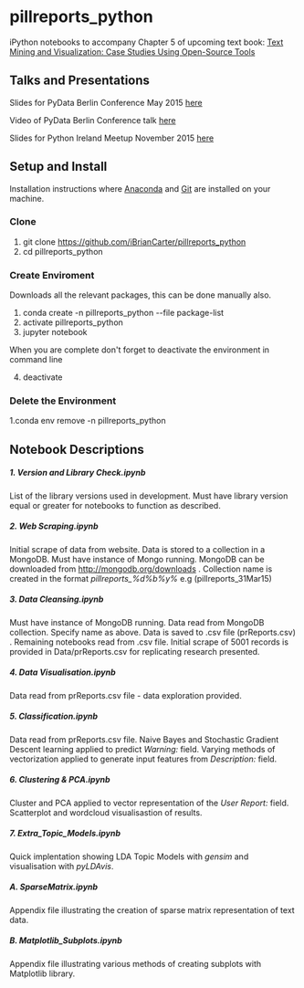 # pillreports_python

iPython notebooks to accompany Chapter 5 of upcoming text book: <a href="http://www.amazon.co.uk/Text-Mining-Visualization-Open-Source-Knowledge/dp/1482237571/ref=sr_1_4?s=books&ie=UTF8&qid=1447346687&sr=1-4" target="_blank">Text Mining and Visualization: Case Studies Using Open-Source Tools</a> 
 
## Talks and Presentations
 
 Slides for PyData Berlin Conference May 2015 <a href="http://ibriancarter.github.io/berlin_pydata_2015/index.html#/" target="_blank">here</a> 

 Video of PyData Berlin Conference talk <a href="https://www.youtube.com/watch?v=ikxm_kFL9MA" target="_blank">here</a> 
 
 Slides for Python Ireland Meetup November 2015 <a href="http://ibriancarter.github.io/python_ireland_nov2015/index.html#/" target="_blank">here</a>

## Setup and Install
 
 Installation instructions where <a href="https://www.continuum.io/downloads" target="_blank">Anaconda</a>  and 
<a href="http://git-scm.com" target="_blank">Git</a> are installed on your machine. 
 
### Clone
 
 1. git clone https://github.com/iBrianCarter/pillreports_python
 2. cd pillreports_python
 
### Create Enviroment 

Downloads all the relevant packages, this can be done manually also. 

1. conda create -n pillreports_python --file package-list
2. activate pillreports_python
3. jupyter notebook

When you are complete don't forget to deactivate the environment in command line

4. deactivate


### Delete the Environment

1.conda env remove -n pillreports_python

## Notebook Descriptions 
 
##### 1. Version and Library Check.ipynb
List of the library versions used in development. Must have library version equal or greater for notebooks to function as described.

##### 2. Web Scraping.ipynb
Initial scrape of data from website. Data is stored to a collection in a MongoDB. Must have instance of Mongo running. MongoDB can be downloaded from http://mongodb.org/downloads . Collection name is created in the format *pillreports_%d%b%y%* e.g (pillreports_31Mar15) 

##### 3. Data Cleansing.ipynb
Must have instance of MongoDB running. Data read from MongoDB collection. Specify name as above. Data is saved to .csv file (prReports.csv) . Remaining notebooks read from .csv file. Initial scrape of 5001 records is provided in Data/prReports.csv for replicating research presented.

##### 4. Data Visualisation.ipynb
Data read from prReports.csv file - data exploration provided.

##### 5. Classification.ipynb
Data read from prReports.csv file. Naive Bayes and Stochastic Gradient Descent learning applied to predict *Warning:* field. Varying methods of vectorization applied to generate input features from *Description:* field. 

##### 6. Clustering & PCA.ipynb
Cluster and PCA applied to vector representation of the *User Report:* field. Scatterplot and wordcloud visualisastion of results.

##### 7. Extra_Topic_Models.ipynb
Quick implentation showing LDA Topic Models with *gensim* and visualisation with *pyLDAvis*.

##### A. SparseMatrix.ipynb
Appendix file illustrating the creation of sparse matrix representation of text data.

##### B. Matplotlib_Subplots.ipynb
Appendix file illustrating various methods of creating subplots with Matplotlib library.
